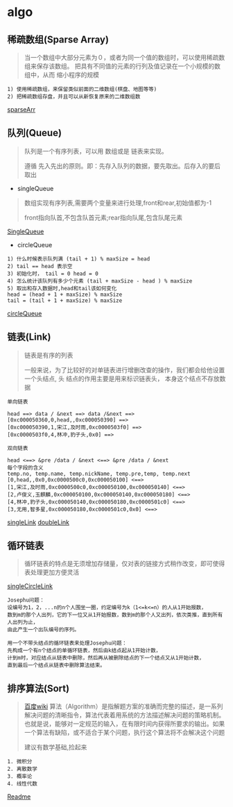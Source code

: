 # algo

## 稀疏数组(Sparse Array)

> 当一个数组中大部分元素为０，或者为同一个值的数组时，可以使用稀疏数组来保存该数组。
> 把具有不同值的元素的行列及值记录在一个小规模的数组中，从而 缩小程序的规模

```cgo
1) 使用稀疏数组，来保留类似前面的二维数组(棋盘、地图等等)
2) 把稀疏数组存盘，并且可以从新恢复原来的二维数组数
```
[sparseArr](sparseArr/main.go)

## 队列(Queue)

> 队列是一个有序列表，可以用 数组或是 链表来实现。
>
> 遵循 先入先出的原则。即：先存入队列的数据，要先取出。后存入的要后取出

- singleQueue

> 数组实现有序列表,需要两个变量来进行处理,front和rear,初始值都为-1
>
> front指向队首,不包含队首元素;rear指向队尾,包含队尾元素

[SingleQueue](queue/singleQueue.go)

- circleQueue

```cgo
1) 什么时候表示队列满 (tail + 1) % maxSize = head
2) tail == head 表示空
3) 初始化时， tail = 0 head = 0
4) 怎么统计该队列有多少个元素 (tail + maxSize - head ) % maxSize
5) 取出和存入数据时,head和tail该如何变化
head = (head + 1 + maxSize) % maxSize
tail = (tail + 1 + maxSize) % maxSize

```

[circleQueue](queue/circleQueue.go)


## 链表(Link)

> 链表是有序的列表
>
>一般来说，为了比较好的对单链表进行增删改查的操作，我们都会给他设置一个头结点, 头
 结点的作用主要是用来标识链表头， 本身这个结点不存放数据
 
 ```cgo
 单向链表
 
 head ==> data / &next ==> data /&next ==>
[0xc000050360,0,head,,0xc000050390] ==>
[0xc000050390,1,宋江,及时雨,0xc0000503f0] ==>
[0xc0000503f0,4,林冲,豹子头,0x0] ==>

双向链表

head <==> &pre /data / &next <==> &pre /data / &next
每个字段的含义
temp.no, temp.name, temp.nickName, temp.pre,temp, temp.next
[0,head,,0x0,0xc0000500c0,0xc000050100] <==>
[1,宋江,及时雨,0xc0000500c0,0xc000050100,0xc000050140] <==>
[2,卢俊义,玉麒麟,0xc000050100,0xc000050140,0xc000050180] <==>
[4,林冲,豹子头,0xc000050140,0xc000050180,0xc0000501c0] <==>
[3,无用,智多星,0xc000050180,0xc0000501c0,0x0] <==>
```

[singleLink](link/singlelink.go)
[doubleLink](link/doubleLink.go)

## 循环链表

> 循环链表的特点是无须增加存储量，仅对表的链接方式稍作改变，即可使得表处理更加方便灵活

[singleCircleLink](link/singleCirclelink.go)

```cgo
Josephu问题：
设编号为1，2，...n的n个人围坐一圈，约定编号为k（1<=k<=n）的人从1开始报数，
数到m的那个人出列，它的下一位又从1开始报数，数到m的那个人又出列，依次类推，直到所有人出列为止，
由此产生一个出队编号的序列。

用一个不带头结点的循环链表来处理Josephu问题：
先构成一个有n个结点的单循环链表，然后由k结点起从1开始计数，
计到m时，对应结点从链表中删除，然后再从被删除结点的下一个结点又从1开始计数，
直到最后一个结点从链表中删除算法结束。
```

## 排序算法(Sort)
> [百度wiki](https://baike.baidu.com/item/算法) 算法（Algorithm）是指解题方案的准确而完整的描述，是一系列解决问题的清晰指令，算法代表着用系统的方法描述解决问题的策略机制。也就是说，能够对一定规范的输入，在有限时间内获得所要求的输出。如果一个算法有缺陷，或不适合于某个问题，执行这个算法将不会解决这个问题 
> 
> 建议有数学基础,捡起来

```cgo
1. 微积分
2. 离散数学
3. 概率论
4. 线性代数
```


[Readme](sort/Readme.md)